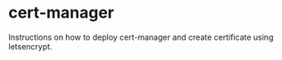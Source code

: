 # cert-manager

Instructions on how to deploy cert-manager and create certificate using letsencrypt.